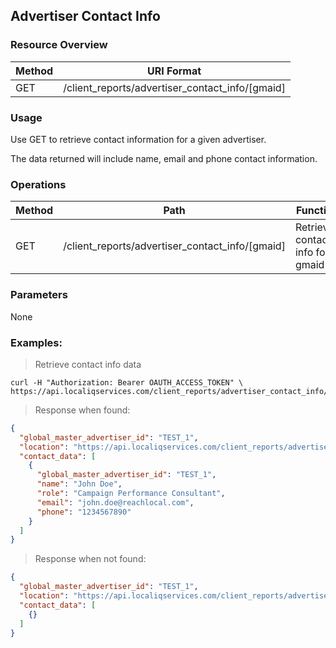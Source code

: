 ## Advertiser Contact Info

### Resource Overview

| Method | URI Format |
|---|---|
| GET | /client_reports/advertiser_contact_info/[gmaid] |

### Usage
Use GET to retrieve contact information for a given advertiser.

The data returned will include name, email and phone contact information.

### Operations
| Method  | Path  | Function |
|---|---|---|
| GET  | /client_reports/advertiser_contact_info/[gmaid] | Retrieves contact info for gmaid  |

### Parameters

None

### Examples:

> Retrieve contact info data

```
curl -H "Authorization: Bearer OAUTH_ACCESS_TOKEN" \
https://api.localiqservices.com/client_reports/advertiser_contact_info/TEST_1
```

> Response when found:

```json
{
  "global_master_advertiser_id": "TEST_1",
  "location": "https://api.localiqservices.com/client_reports/advertiser_contact_info/TEST_1",
  "contact_data": [
    {
      "global_master_advertiser_id": "TEST_1",
      "name": "John Doe",
      "role": "Campaign Performance Consultant",
      "email": "john.doe@reachlocal.com",
      "phone": "1234567890"
    }
  ]
}
```

> Response when not found:

```json
{
  "global_master_advertiser_id": "TEST_1",
  "location": "https://api.localiqservices.com/client_reports/advertiser_contact_info/TEST_1",
  "contact_data": [
    {}
  ]
}
```
